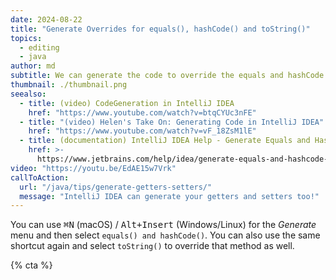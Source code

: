 ```yaml
---
date: 2024-08-22
title: "Generate Overrides for equals(), hashCode() and toString()"
topics:
  - editing
  - java
author: md
subtitle: We can generate the code to override the equals and hashCode methods.
thumbnail: ./thumbnail.png
seealso:
  - title: (video) CodeGeneration in IntelliJ IDEA
    href: "https://www.youtube.com/watch?v=btqCYUc3nFE"
  - title: "(video) Helen's Take On: Generating Code in IntelliJ IDEA"
    href: "https://www.youtube.com/watch?v=vF_18ZsM1lE"
  - title: (documentation) IntelliJ IDEA Help - Generate Equals and HashCode Wizard
    href: >-
      https://www.jetbrains.com/help/idea/generate-equals-and-hashcode-wizard.html
video: "https://youtu.be/EdAE15w7Vrk"
callToAction:
  url: "/java/tips/generate-getters-setters/"
  message: "IntelliJ IDEA can generate your getters and setters too!"
---
```


You can use <kbd>⌘N</kbd> (macOS) / <kbd>Alt+Insert</kbd> (Windows/Linux) for the _Generate_ menu and then select `equals() and hashCode()`. You can also use the same shortcut again and select `toString()` to override that method as well.

{% cta %}
